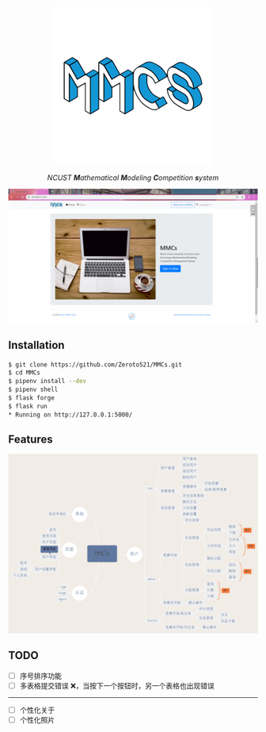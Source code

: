 <p align="center"><img src="assets/logo.png" alt="MMCs"></p>
<p align="center"><i>NCUST <b>M</b>athematical <b>M</b>odeling <b>C</b>ompetition <b>s</b>ystem</i></p>
<p align="center"><img src="assets/indexPage.png" alt="IndexPage"></p>

## Installation

```bash
$ git clone https://github.com/Zeroto521/MMCs.git
$ cd MMCs
$ pipenv install --dev
$ pipenv shell
$ flask forge
$ flask run
* Running on http://127.0.0.1:5000/
```

## Features

<p align="center"><img src="assets/features.png" alt="feature"></p>

## TODO

-   [ ] 序号排序功能
-   [ ] 多表格提交错误 ❌，当按下一个按钮时，另一个表格也出现错误

---

-   [ ] 个性化关于
-   [ ] 个性化照片
